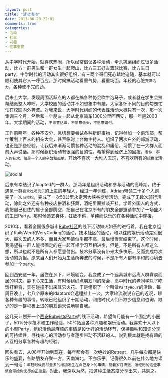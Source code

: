 ```yaml
---
layout: post
title: "活动活动"
date: 2013-06-20 22:01
comments: true
categories: 
- 活动
- 社交
- 兴趣
- 往事重提
---
```

从中学时代开始，就喜欢热闹，所以经常倡议各种活动，牵头挑梁组织过很多活动，比方一群男生和一群女生一起爬山，比方三五好友篮球比赛，比方生日party，中学时代的活动其实很好组织，有三两个哥们死心踏地追随，基本就可以顺利使其它人一呼百应。那时候搞活动看重气势，看重场面。年轻的心脏`充满活力`，各种使不完的劲。

后来上大学，发现周围活跃点的人都在搞各种协会吹牛泡马子，或者就在学生会拉帮结派整人咋呼，大学校园的活动并不如想象中有趣，大家各怀不同的目的匆匆忙忙在校园内外奔波。对我来说，大学时代组织的代表性活动大概只有一次，那一次集训三个月，然后和一个朋友一起从北京骑车1300公里回西安，那一年是2003年。大学期间的活动，`不愿意枯燥，不愿意低头，不愿意媚俗。`

工作前两年，各种不安分，急切想要尝试各种新鲜事物，记得参加一个俱乐部，帮忙策划上百人的相亲大会，甚至临时上台做主持人。组织了两次户外的郊游活动，也正是那些经验，让我后来渐渐习惯各种活动的混乱和庸俗，习惯了在一大群人面前大声说话。那时候组织活动有很强的目的性，希望得到经济上的回报，`看似一群人的狂欢，恰是一个人的辛酸和孤单。`开始不喜欢一大堆人去玩，不喜欢所有的`规模化`活动。

![social]

后来有幸结识了Idapted的一群人，那两年是组织活动和参与活动的高峰期，终于遇见一群`喜欢吃喝玩乐`的上进的年轻人，经过一年训练，[Adrian]带领二十多个人跑完了一次`马拉松`，完成了一次50公里永定河大峡谷徒步活动，完成了无数次骑行活动，除此之外还有各种夜店拼酒和狂舞，酒吧里面扯淡开挂。学着外国人的方式，我把自己租住的屋子全部腾空，把自己在北京所有的朋友全部邀请参加了一场盛大的生日Party。那时候透支身体，狂放不羁，单纯而快乐的在各种活动中穿梭。

2010年，看着全国很多城市[Ruby社区]的线下活动如火如荼的进行着，我在北京组织了RailsWed和VeryCoding的活动，技术社区的活动，和以往的娱乐活动差别很大，每次去的人不多，而且大家热情似乎都不高，最后慢慢就结束了。这个时候，我渴望有一群人能很固定的在一起互相学习互相进步，但是，不是所有人都这么想，所以也就不是所有人都愿意付出。技术分享没有带来太多快乐，反而变成每次活动的负担。原来当人们开始为生活所奔波的时候，不是所有人都有平和的心境去参加一个party。

回到西安这一年，居住在乡下，环境剧变，我变成了一个远离城市远离人群寡淡而居的村夫。静下心来生活，有时候组织点朋友间的聚会，高中时代的老同学除了吃饭打麻将，实在碰撞不出来其它火花。于是组织了一个叫做`PartyHour`的活动，每周日晚上，七八个原来的Idaptors会远程扯上一淡，大家轮流说说自己的近况，聊各种有趣的事情。转眼已经组织了十期活动，网络时代人们不缺少信息和咨询，缺少的是一群积极上进的朋友谈天说地聊自我。

这几天计划开一个[西安RubyistsParty]的线下活动，希望每月能有一个固定的小圈子，50%分享技术和工作经验，50%拓展各种兴趣和娱乐活动。我喜欢十人以下的小型Party，组织活动最麻烦的事情是设计好的活动环节，保持趣味和知识分享的可持续性，寻找核心的活动参与者逐步带动不活跃的人。说到根本就是找有趣的人互相分享各种有趣的经验。

回头看去，从08年开始到现在，每年都会有一次绝妙的Retreat，几乎每次都是快乐的盛宴，各路朋友齐聚一方，天南海北，不亦乐乎。记得很久以前在什么地方读到一句话：`年轻时候要尽量多的增加发生在自己身上的事情，随着岁月流逝，所经历的这些事情会带给你无尽的正能量。`对此，我深以为然，把这种生活态度分享出来，共勉之。

[social]: http://farm8.staticflickr.com/7440/9091385627_e8d339b9f3_z.jpg
[西安RubyistsParty]: http://ruby-china.org/topics/11825
[Ruby社区]: http://ruby-china.org
[Adrian]: http://weibo.com/adrianmli
